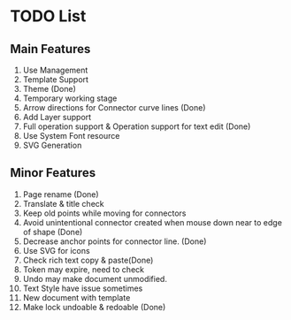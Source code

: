 # TODO List

## Main Features

1. Use Management
2. Template Support
3. Theme (Done)
4. Temporary working stage
5. Arrow directions for Connector curve lines (Done)
6. Add Layer support
7. Full operation support & Operation support for text edit (Done) 
8. Use System Font resource
9. SVG Generation

## Minor Features

1. Page rename (Done)
2. Translate & title check
3. Keep old points while moving for connectors
4. Avoid unintentional connector created when mouse down near to edge of shape (Done)
5. Decrease anchor points for connector line. (Done)
6. Use SVG for icons
7. Check rich text copy & paste(Done)
8. Token may expire, need to check
9. Undo may make document unmodified.
10. Text Style have issue sometimes
11. New document with template
12. Make lock undoable & redoable (Done)
